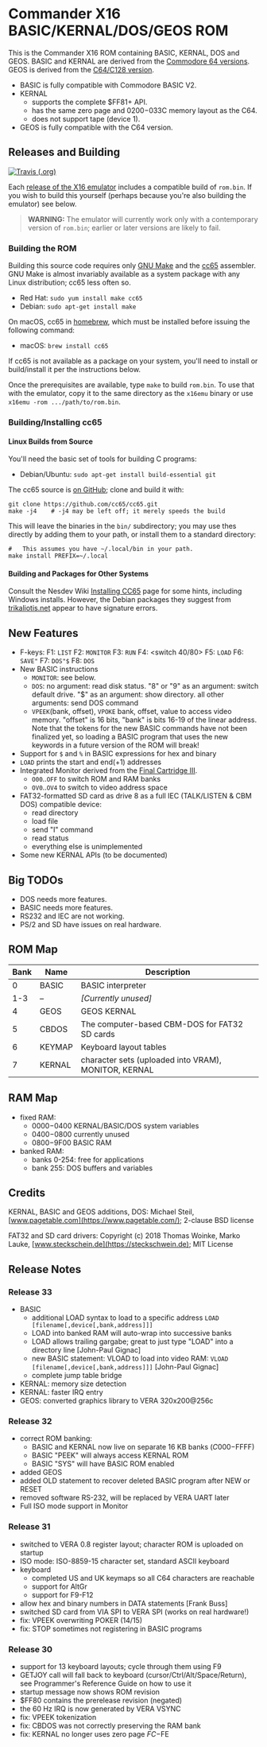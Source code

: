 Commander X16 BASIC/KERNAL/DOS/GEOS ROM
=======================================

This is the Commander X16 ROM containing BASIC, KERNAL, DOS and GEOS. BASIC and KERNAL are derived from the [Commodore 64 versions](https://github.com/mist64/c64rom). GEOS is derived from the [C64/C128 version](https://github.com/mist64/geos).

* BASIC is fully compatible with Commodore BASIC V2.
* KERNAL
	* supports the complete $FF81+ API.
	* has the same zero page and $0200-$033C memory layout as the C64.
	* does not support tape (device 1).
* GEOS is fully compatible with the C64 version.


Releases and Building
---------------------

<a href="https://travis-ci.org/commanderx16/x16-emulator"><img alt="Travis (.org)" src="https://img.shields.io/travis/commanderx16/x16-rom.svg?label=CI&logo=travis&logoColor=white&style=for-the-badge"></a>

Each [release of the X16 emulator][emu-releases] includes a compatible build of `rom.bin`. If you wish to build this yourself (perhaps because you're also building the emulator) see below.

> __WARNING:__ The emulator will currently work only with a contemporary version of `rom.bin`; earlier or later versions are likely to fail.

### Building the ROM

Building this source code requires only [GNU Make] and the [cc65] assembler. GNU Make is almost invariably available as a system package with any Linux distribution; cc65 less often so. 

- Red Hat: `sudo yum install make cc65`
- Debian: `sudo apt-get install make`

On macOS, cc65 in [homebrew](https://brew.sh/), which must be installed before issuing the following command:

- macOS: `brew install cc65`

If cc65 is not available as a package on your system, you'll need to install or build/install it per the instructions below.

Once the prerequisites are available, type `make` to build `rom.bin`. To use that with the emulator, copy it to the same directory as the `x16emu` binary or use `x16emu -rom .../path/to/rom.bin`.

### Building/Installing cc65

#### Linux Builds from Source

You'll need the basic set of tools for building C programs:
- Debian/Ubuntu: `sudo apt-get install build-essential git`

The cc65 source is [on GitHub][cc65]; clone and build it with:

    git clone https://github.com/cc65/cc65.git
    make -j4    # -j4 may be left off; it merely speeds the build

This will leave the binaries in the `bin/` subdirectory; you may use thes directly by adding them to your path, or install them to a standard directory:

    #   This assumes you have ~/.local/bin in your path.
    make install PREFIX=~/.local

#### Building and Packages for Other Systems

Consult the Nesdev Wiki [Installing CC65][nd-cc65] page for some hints, including Windows installs. However, the Debian packages they suggest from [trikaliotis.net] appear to have signature errors.


New Features
------------

* F-keys:
	F1: `LIST`
	F2: `MONITOR`
	F3: `RUN`
	F4: &lt;switch 40/80&gt;
	F5: `LOAD`
	F6: `SAVE"`
	F7: `DOS"$`
	F8: `DOS`
* New BASIC instructions
	* `MONITOR`: see below.
	* `DOS`:
	no argument: read disk status.
	"8" or "9" as an argument: switch default drive.
	"$" as an argument: show directory.
	all other arguments: send DOS command
	* `VPEEK`(bank, offset), `VPOKE` bank, offset, value to access video memory. "offset" is 16 bits, "bank" is bits 16-19 of the linear address.
	Note that the tokens for the new BASIC commands have not been finalized yet, so loading a BASIC program that uses the new keywords in a future version of the ROM will break!
* Support for `$` and `%` in BASIC expressions for hex and binary
* `LOAD` prints the start and end(+1) addresses
* Integrated Monitor derived from the [Final Cartridge III](https://github.com/mist64/final_cartridge).
	* `O00`..`OFF` to switch ROM and RAM banks
	* `OV0`..`OV4` to switch to video address space
* FAT32-formatted SD card as drive 8 as a full IEC (TALK/LISTEN & CBM DOS) compatible device:
	* read directory
	* load file
	* send "I" command
	* read status
	* everything else is unimplemented
* Some new KERNAL APIs (to be documented)


Big TODOs
---------

* DOS needs more features.
* BASIC needs more features.
* RS232 and IEC are not working.
* PS/2 and SD have issues on real hardware.


ROM Map
-------

|Bank|Name   |Description                                            |
|----|-------|-------------------------------------------------------|
|0   |BASIC  |BASIC interpreter                                      |
|1-3 |–      |*[Currently unused]*                                   |
|4   |GEOS   |GEOS KERNAL                                            |
|5   |CBDOS  |The computer-based CBM-DOS for FAT32 SD cards          |
|6   |KEYMAP |Keyboard layout tables                                 |
|7   |KERNAL |character sets (uploaded into VRAM), MONITOR, KERNAL   |


RAM Map
-------

* fixed RAM:
	* $0000-$0400 KERNAL/BASIC/DOS system variables
	* $0400-$0800 currently unused
	* $0800-$9F00 BASIC RAM
* banked RAM:
	* banks 0-254: free for applications
	* bank 255: DOS buffers and variables


Credits
-------

KERNAL, BASIC and GEOS additions, DOS: Michael Steil, [www.pagetable.com](https://www.pagetable.com/); 2-clause BSD license

FAT32 and SD card drivers: Copyright (c) 2018 Thomas Woinke, Marko Lauke, [www.steckschein.de](https://steckschwein.de); MIT License


Release Notes
-------------

### Release 33

* BASIC
	* additional LOAD syntax to load to a specific address `LOAD [filename[,device[,bank,address]]]`
	* LOAD into banked RAM will auto-wrap into successive banks
	* LOAD allows trailing gargabe; great to just type "LOAD" into a directory line [John-Paul Gignac]
	* new BASIC statement: VLOAD to load into video RAM: `VLOAD [filename[,device[,bank,address]]]` [John-Paul Gignac]
	* complete jump table bridge
* KERNAL: memory size detection
* KERNAL: faster IRQ entry
* GEOS: converted graphics library to VERA 320x200@256c

### Release 32

* correct ROM banking:
	* BASIC and KERNAL now live on separate 16 KB banks ($C000-$FFFF)
	* BASIC "PEEK" will always access KERNAL ROM
	* BASIC "SYS" will have BASIC ROM enabled
* added GEOS
* added OLD statement to recover deleted BASIC program after NEW or RESET
* removed software RS-232, will be replaced by VERA UART later
* Full ISO mode support in Monitor

### Release 31

* switched to VERA 0.8 register layout; character ROM is uploaded on startup
* ISO mode: ISO-8859-15 character set, standard ASCII keyboard
* keyboard
	* completed US and UK keymaps so all C64 characters are reachable
	* support for AltGr
	* support for F9-F12
* allow hex and binary numbers in DATA statements [Frank Buss]
* switched SD card from VIA SPI to VERA SPI (works on real hardware!)
* fix: VPEEK overwriting POKER ($14/$15)
* fix: STOP sometimes not registering in BASIC programs

### Release 30

* support for 13 keyboard layouts; cycle through them using F9
* GETJOY call will fall back to keyboard (cursor/Ctrl/Alt/Space/Return), see Programmer's Reference Guide on how to use it
* startup message now shows ROM revision
* $FF80 contains the prerelease revision (negated)
* the 60 Hz IRQ is now generated by VERA VSYNC
* fix: VPEEK tokenization
* fix: CBDOS was not correctly preserving the RAM bank
* fix: KERNAL no longer uses zero page $FC-$FE



<!-------------------------------------------------------------------->
[GNU Make]: https://www.gnu.org/software/make/
[cc65]: https://cc65.github.io/
[emu-releases]: https://github.com/commanderx16/x16-emulator/releases
[nd-cc65]: https://wiki.nesdev.com/w/index.php/Installing_CC65
[trikaliotis.net]: https://spiro.trikaliotis.net/debian
